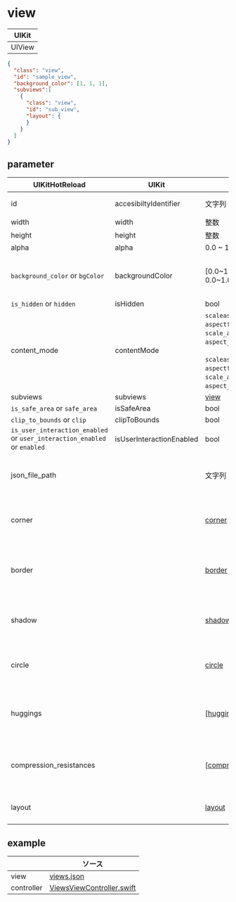 # view

| UIKit |
| ---- |
| UIView |

```json
{
  "class": "view",
  "id": "sample_view",
  "background_color": [1, 1, 1],
  "subviews":[
    {
      "class": "view",
      "id": "sub_view",
      "layout": {
      }
    }
  ]
}
```

## parameter

|  UIKitHotReload | UIKit  | 型 | description |
| ---- | ---- | ---- | ---- |
| id | accesibiltyIdentifier | 文字列 | ユニークであること |
| width | width | 整数 | |
| height | height | 整数 | |
| alpha | alpha | 0.0 ~ 1.0 | | 
| `background_color` or `bgColor` | backgroundColor | [0.0\~1.0, 0.0\~1.0, 0.0\~1.0, 0.0\~1.0] | RGBAの順、 Aに指定がない場合は1.0になる |
| `is_hidden` or `hidden` |isHidden | bool | |
| content_mode | contentMode | `scaleaspectfill` or `aspectfill` or `scale_aspect_fill` or `aspect_fill` or `fill` <br><br> `scaleaspectfit` or `aspectfit` or `scale_aspect_fit` or `aspect_fit` or `fit` | |
| subviews | subviews | [view](#view) | |
| `is_safe_area` or `safe_area` | isSafeArea | bool | |
| `clip_to_bounds` or `clip` | clipToBounds | bool | |
| `is_user_interaction_enabled` or `user_interaction_enabled` or `enabled` | isUserInteractionEnabled | bool | |
| json_file_path | | 文字列 | コンポーネントとして分離させたjsonファイルのパス |
| corner | | [corner](999.parameter.md#corner) | UIViewのlayerで角丸を付けるパラメータ |
| border | |  [border](999.parameter.md#border) | UIViewのlayerでボーダーラインを引くパラメータ |
| shadow | |  [shadow](999.parameter.md#shadow) | UIViewのlayerで影を書くパラメータ |
| circle | |  [circle](999.parameter.md#circle) | UIViewのlayerで角丸にするパラメータ |
| huggings | |  \[[hugging](999.parameter.md#hugging)] | UIViewのContent Hugging Priorityのパラメータ |
| compression_resistances |  | \[[compression_resistance](999.parameter.md#compression_resistance)] | UIViewのCompression Resistance Priorityのパラメータ |
| layout |  | [layout](1.layout.md#layout) | AutoLayoutの制約のパラメータ |

## example

| | ソース |
| ---- | ---- | 
| view | [views.json](../Example/UIKitHotReload/views/views.json) |
| controller | [ViewsViewController.swift](../Example/UIKitHotReload/ViewController/ViewsViewController.swift) |


